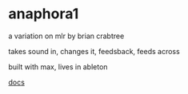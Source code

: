 # anaphora1

a variation on mlr by brian crabtree

takes sound in, changes it, feedsback, feeds across

built with max, lives in ableton

[docs](anaphora1_docs.png)
